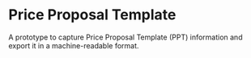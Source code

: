# Price Proposal Template

A prototype to capture Price Proposal Template (PPT) information and export it in a machine-readable format.

